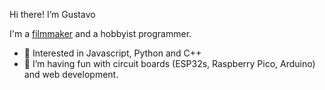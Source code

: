 Hi there! I’m Gustavo

<!---links--->

I'm a [filmmaker](https://vimeo.com/704772213) and a hobbyist programmer.

- 👀 Interested in Javascript, Python and C++
- 🌱 I’m having fun with circuit boards (ESP32s, Raspberry Pico, Arduino) and web development.

<!---
intGus/intGus is a ✨ special ✨ repository because its `README.md` (this file) appears on your GitHub profile.
You can click the Preview link to take a look at your changes.
--->
